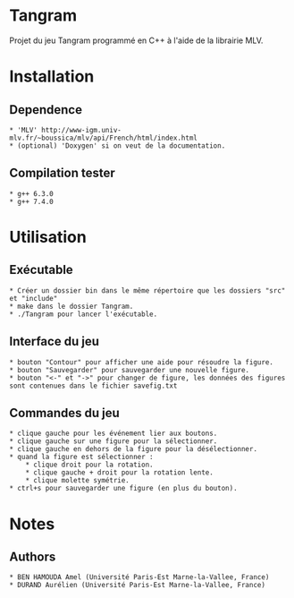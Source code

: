 Tangram
=======

Projet du jeu Tangram programmé en C++ à l'aide de la librairie MLV.

Installation
============

## Dependence
    * 'MLV' http://www-igm.univ-mlv.fr/~boussica/mlv/api/French/html/index.html
    * (optional) 'Doxygen' si on veut de la documentation.

## Compilation tester
    * g++ 6.3.0
    * g++ 7.4.0

Utilisation
===========

## Exécutable
    * Créer un dossier bin dans le même répertoire que les dossiers "src" et "include"
    * make dans le dossier Tangram.
    * ./Tangram pour lancer l'exécutable.
    

## Interface du jeu
	* bouton "Contour" pour afficher une aide pour résoudre la figure.
	* bouton "Sauvegarder" pour sauvegarder une nouvelle figure.
	* bouton "<-" et "->" pour changer de figure, les données des figures sont contenues dans le fichier savefig.txt

## Commandes du jeu
	* clique gauche pour les événement lier aux boutons.
	* clique gauche sur une figure pour la sélectionner.
	* clique gauche en dehors de la figure pour la désélectionner.
	* quand la figure est sélectionner :
		* clique droit pour la rotation.
		* clique gauche + droit pour la rotation lente.
		* clique molette symétrie.
	* ctrl+s pour sauvegarder une figure (en plus du bouton).


Notes
=====

## Authors
    * BEN HAMOUDA Amel (Université Paris-Est Marne-la-Vallee, France)
    * DURAND Aurélien (Université Paris-Est Marne-la-Vallee, France)

